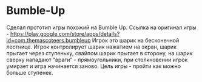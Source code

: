 # Bumble-Up
Сделал прототип игры похожий на Bumble Up. Ссылка на оригинал игры - https://play.google.com/store/apps/details?id=com.themascoteers.bumbleup
Игрок это шарик на бесконечной лестнице.
Игрок контролирует шарик нажатием на экран, шарик прыгает через ступеньку, свайпом шарик прыгает в сторону, на шарик сверху
нападают “враги” - прямоугольники, при столкновении игрок умирает и игра начинается заново.
Цель игры - пройти как можно больше ступенек.
